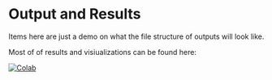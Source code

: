 # Output and Results

Items here are just a demo on what the file structure of outputs will look like.

Most of of results and visiualizations can be found here:

[![Colab](https://img.shields.io/badge/results&figures-Colab-orange)](https://colab.research.google.com/drive/10pS7udzM18XSF9h3ipJ0IsiuUcvaJNOJ?usp=sharing)
